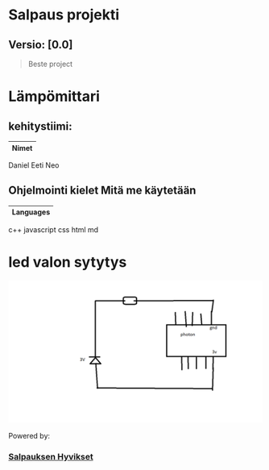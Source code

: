 # Salpaus projekti
## Versio: [0.0]

> Beste project 

# Lämpömittari

## kehitystiimi:
Nimet |
------|
Daniel
Eeti
Neo

## Ohjelmointi kielet Mitä me käytetään

Languages |
----------|
c++
javascript
css
html
md

# led valon sytytys 
![image of kytkentäkaavio](https://raw.githubusercontent.com/DevSalpaus/salpaus/main/kuva.png)



Powered by:
### [Salpauksen Hyvikset](https://salpaus.fi)

